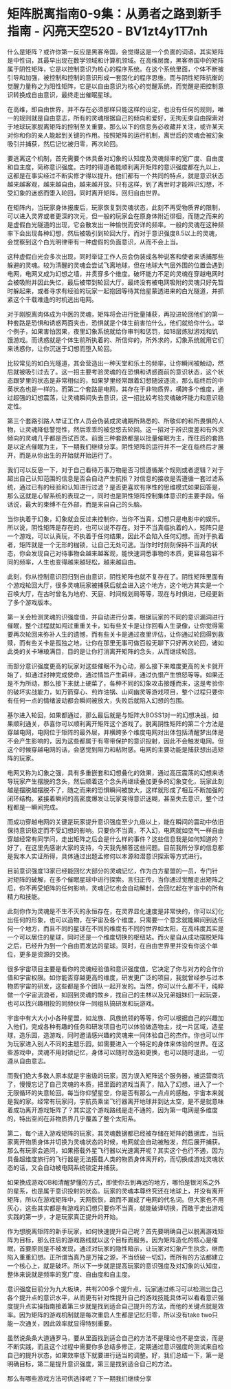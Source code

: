 # 矩阵脱离指南0-9集：从勇者之路到新手指南 - 闪亮天空520 - BV1zt4y1T7nh

什么是矩阵？或许你第一反应是黑客帝国，会觉得这是一个负面的词语。其实矩阵是中性词，其最早出现在数学领域和计算机领域。在高维层面，黑客帝国中的矩阵属于阴性矩阵，它是以控制意识为核心的程序系统。在这个系统里面，个体不断被引导和加强，被控制和控制的意识形成一套固化的程序思维。而与阴性矩阵抗衡的觉醒力量称之为阳性矩阵，它是以自由意识为核心的觉醒系统，而觉醒是把控制意识转换成自由意识，最终走出催眠星球。

在高维，即自由世界，并不存在必须那样只能这样的设定，也没有任何的规则，唯一的规则就是自由意志，所有的灵魂根据自己的倾向和爱好，无拘无束自由探索对于地球玩家脱离矩阵的控制至关重要。那么以下的信息务必收藏并关注，或许某天对你和你的亲人能起到关键的作用。按照矩阵的运行机制，离世后的灵魂会被幻象吸引并捕获，然后记忆被归零，再次轮回。

要逃离这个机制，首先需要个体具备对幻象的认知度及灵魂频率的宽广度、自由度和自主度，简称意识强度。古时的得道者能顺利离开矩阵的意识强度都在九以上，这都是在事实经过不断实修才得以提升。他们都有一个共同的特点，就是意识状态越来越客观，越来越自由，越来越开放。只有这样，到了离世时才能辨识幻想，不受幻象的迷惑而堕入轮回，同时离开矩阵，回归自由世界。

在矩阵内，当玩家身体报废后，玩家恢复到灵魂状态，此刻不再受物质界的限制，可以进入灵界或者更深的次元，但一般的玩家会在原身体附近徘徊，而随之而来的是虚假白光隧道的出现，它会散发出一种愉悦而安详的频率。一般的灵魂在这种频率下会出现各种幻想，然后被吸引到轮回大厅。而对于意识强度8.5以上的灵魂，会觉察到这个白光明律带有一种虚假的负面意识，从而不会上当。

这种虚假白光会多次出现，同时举证工作人员会伪装成各种说客和使者来诱捕那些躲避的灵魂。较为清醒的灵魂会尝试飞离地球，但在地球大气层外围的位置会遇到电网，电网又成为幻想之墙，并贯穿多个维度。破坏能力不足的灵魂在穿越电网时会被吸附并因此失忆，最后被带到轮回大厅。最终没有被电网吸附的灵魂只好先暂时躲起来，或者寻求有经验的玩家一起抱团等待其他星蒙透进来的白光隧道，并抓紧这个千载难逢的时机逃出电网。

对于刚脱离肉体成为中医的灵魂，矩阵将会进行批量捕获，再投进轮回他们的第一种套路是恐惧和诱惑两面夹击，恐惧就是个体生前害怕什么，他们就给你什么。举个例子，如果害怕因果，夜里幻象系统就给你审判和惩罚，如18层炼狱游戏和饥饿游戏。而诱惑就是个体生前所执着的、所信仰的，所外求的，幻象系统就用它们来诱惑你，让你沉迷于幻想而堕入轮回。

比较常见的如白光隧道，其会营造出一种天堂和乐土的频率，让你瞬间被触动，然后就被吸引过去了。这一招主要考验灵魂的在恐惧和诱惑面前的意识状态，这个状态跟梦里的状态是非常相似的，如果梦里经常跟着幻想随波逐流，那么临终后的中英状态也是一样的。而第二个套路是电网，其存在于非物质界，横跨多个维度，通过超强的幻想震荡，让灵魂瞬间失去意识，这一招比较考验灵魂破坏能力和意识稳定性。

第三个套路引路人举证工作人员会伪装成灵魂期所熟悉的、所敬仰的和所畏惧的人物，让灵魂降低警觉性，然后乖乖的被忽悠去轮回。这一招对于辨识度差和有外求倾向的灵魂几乎都是百试百灵。前面三种套路都是以批量催眠为主，而往后的套路是以定点催眠为主，下一期我们继续分享。阴性矩阵的运行并不一定在临终后才展开，而是从你出生的开始就开始运行了。

我们可以反思一下，对于自己看待万事万物是否习惯遵循某个规则或者逻辑？对于超出自己认知范围的信息是否会自动产生抗拒？对信息的接收是否遵循一套过滤系统，通过已有的经验和认知进行过滤？是否更喜欢有序性的思维模式如果回答是，那么这就是心智系统的表现之一，同时也是阴性矩阵控制集体意识的主要手段。俗话说，最大的束缚不在外部，而是来自自己的头脑。

当你执着于幻象，幻象就会反过来控制你，当你不当真，幻想只是电影中的娱乐。所以说，阴性矩阵是存在的，也可以说不存在。对于不当真临执着的人，矩阵只是一个游戏，可以认真玩，不执着于任何结果，因此不会陷入任何幻想。而对于执着者，矩阵就是一个无形的枷锁，让自己无处可逃。当你时时刻刻保持不当真的状态，你会发现自己对待事物会越来越客观，能快速洞悉事物的本质，更容易包容不同的频率，人生也变得越来越轻松，越来越自由。

此刻，你从控制意识回归到自由意识，阴性矩阵也就不复存在了。阴性矩阵里面有个游戏轮回大厅，很多灵魂玩家被捕获后就会进入这个地方，这个地方其实是一个召唤大厅，在古时曾名为地府、天庭、时间规划局等等，现在与时俱进，已经更新了多个游戏版本。

第一关会检测灵魂的识强度值，并自动进行分类，根据玩家的不同的意识漏洞进行催眠，整个过程就如闯过重重关卡，如有些关卡是让你回看人生录像，让你觉得需要再次轮回来弥补人生的遗憾，而有些关卡是通过夜里评估，让你通过轮回得到救赎，而有些关卡是孤独之地，让你在那里无事可做百般无聊下只好再次轮回，诸如此类的关卡琳琅满目，目的是让你打消离开矩阵的念头，从而继续轮回。

而部分意识强度更高的玩家对这些催眠不为心动，那么接下来难度更高的关卡就开始了，如通过封神完成使命，通过情旨产生羁绊，通过仇恨产生愤怒等等。如果还是不为所动，那么接下来就上硬菜了，各种不同的幻象攻击接踵而来，这是考验你的破坏实战能力，如万箭穿心、煎炸油锅、山间幽灵等游戏项目，整个过程只要你有任何一点的情绪波动都会瞬间被放大，失败后就陷入幻想的包围。

基尔进入轮回，如果都通过，那么最后就是与矩阵大BOSS1对一的幻想决战，如果顺利通关，恭喜你可以顺利离开矩阵这个游戏了。脱离阴性矩阵的第二个方法是穿越电网，电网位于矩阵的最外层，并横跨多个维度电网对出体包括清醒梦出体是不会产生影响的，因为这些都属于有零带保护的意识投射，因此不会触发电网。但这个时候穿越电网的话，会感觉到阻力和粘附感。电网的主要功能是捕获想出逃矩阵的玩家。

电网又称为幻象之强，具有多重嵌套和幻想叠化的效果，通过高压震荡的幻想来诱导玩家产生摆脱的念头，然后顺着这个念头再继续叠加更多的幻象变化，玩家此刻越是摆脱越摆脱不了，随之而来的恐惧瞬间被放大，这样就形成了相互不断加强的闭环结构。紧接着瞬间的高密度爆发让玩家变得意识迷糊，甚至失去意识，整个过程都是一瞬间完成。

而成功穿越电网的关键是玩家提升意识强度至少九级以上，能在瞬间的震动中依旧保持意识稳定而不受幻想的影响。只要你不当真，不入幻，电网就如空气一样自由穿越经常有同学问，走出矩阵之后会是什么样的事件？这些信息我是如何知道的？好了，在这里先感谢大家的支持，今天我先解答这些问题。目前我所分享的信息都是我本人实证所得，具体通过出题孟修何以本源和潜意识探索等方式进行。

目前意识强度13家已经能回忆大部分的灵魂记忆，作为白方星盟的一员，专门针对矩阵的破解，在多个催眠星球中进行探索。言归正传，当你通过觉醒走出矩阵之后，你不再受矩阵的任何影响，灵魂记忆也会自动解封，会回忆起在宇宙中的所有精力和技能。

此刻你作为灵魂是不生不灭的永恒存在，在灵界显化速度是非常快的，你可以幻化出任何的形象，也可以造物，在宇宙及各个维度，只需要一个意念就能瞬间到达任何一个地方，而且不同的星球在不同的维度有不同的世界如太阳，在高纬度其实是一个可以居住的星球，同时还是一个维度切换的枢纽站。而火星自从成功摆脱矩阵之后，已经升为到一个自由而发达的星球。同时，在自由世界里并没有你这个单位，更多是资源的交换。

很多宇宙项目主要是看你的灵魂经验值和意识强度值，它决定了你与对方的合作价值和宇宙权限。如你能否穿越更高的维度，研发更广泛的项目，我就曾经参与过本物质宇宙的研发，这些都是多个团队一起开发的。当然，你可以什么都不干，纯粹做一个宇宙流浪者，如回到灵魂的故乡，找自己的主林以及兄弟姐妹们一起玩耍，也可以找兴趣相投的同频伙伴一同组队搞研发和玩游戏。

宇宙中有大大小小各种星盟，如龙族、凤族统领的等等，你可以根据自己的兴趣加入他们，完成各种有趣的任务和研发项目也可以体验做造物主，找一片区域，造星球，造乐园，造游戏，同时邀请感兴趣的灵魂来一同体验自己的杰作。你也可以作为玩家进入别人不同的主题乐园，如需要进入一个特定的身体来体验的世界。在这些游戏中，灵魂不用封锁记忆，身体可以随时改造和更换，也可以随时退出，一切遵从自由意志。

而我们绝大多数人原本就是宇宙级的玩家，因为误入矩阵这个服务器，被运营商坑了，慢慢忘记了自己灵魂的本质，把里面的游戏当真了，陷入了幻想，进入了一个无限循环的失意轮回。每当你仰望星空，你是否有那么一点点的感触，宇宙本来就是我的家。经常有玩家问，宇航员乘坐飞行器离开地球并到达太空，是不是就意味着成功离开游戏矩阵了？其实这个游戏路线是走不通的，因为第一电网是多维度的，特出空间在非物质界几乎覆盖了整个太阳系。

第二，每个进入游戏矩阵的玩家，其灵魂数据都已经被存储在矩阵的数据库，当玩家离开物质身体并切换为灵魂状态的时候，电网就会自动被触发，然后展开捕获。那么有玩家会追问，如果搭载外星飞行器以光速离开呢？其实这个也行不通，因为具备超维度旅行的飞行器是无法搭载人类的物质身体离开的，而切换成游戏灵魂状态的话，又会自动被电网系统锁定并捕获。

如果换成游戏OB和清醒梦懂的方式，即使你去到再远的地方，哪怕是银河系之外的星系，也是属于意识投射的状态。玩家的灵魂本尊终究还在地球上，并没有离开矩阵，所以在游戏矩阵中，天网恢恢，疏而不漏成了电网的代名词。但大家也不用灰心，这些其实都是有游戏的幻想只要你不当真，就能破译切换，而敢于走出游戏实践的第一步，才是玩家真正提升的开始。

作为想脱离矩阵的新手玩家，如何快速提升自己呢？首先要明确自己以脱离游戏矩阵为目标，那么往后的游戏路线就以这个目标而服务。因为矩阵造化的核心是催眠，首要原则是不被发现，通过对玩家的隐性暗示，让玩家对幻象产生执念，继而陷入重重幻想。正所谓当真乃是万摧之源，不当侦破一切幻，而所有的方法都建立一个核心上，就是破坏。所以下一步就是提高玩家的意识强度及对幻象的认知度，整体来说就是频率的宽广度、自由度和自主度。

意识强度目前分为九大板块，共有200多个提升点，玩家通过练习可以检测出自己各个提升点的意识水平，从而更有针对性提升自己的游戏技能具体可以看看意识强度提升点实操指南接着第三步就是找到适合自己提升的方法，而他的关键点就是效率。因为矩阵的游戏机制就是每次重启人生都是记忆归零，所以没有take two只能一次通关，因此效率就显得特别重要。

虽然说条条大道通罗马，要从里面找到适合自己的方法不是理论也不是空谈，而是不断实践，而且这个过程中需要你多总结多修正，定期通过意识强度的测试来自检自己的提升状态，如果效率低下就要进行适当的调整。好，我们总结一下，第一是明确目标，第二是提升意识强度，第三是找到适合自己的方法。

那么有哪些游戏方法可供选择呢？下一期我们继续分享